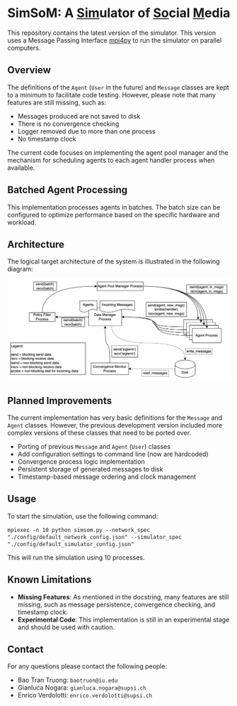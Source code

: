 # SimSoM: A <ins>Sim</ins>ulator of <ins>So</ins>cial <ins>M</ins>edia

This repository contains the latest version of the simulator. This version uses a Message Passing Interface [mpi4py](https://mpi4py.readthedocs.io/en/stable/overview.html) to run the simulator on parallel computers. 

## Overview

The definitions of the `Agent` (`User` in the future) and `Message` classes are kept to a minimum to facilitate code testing. However, please note that many features are still missing, such as:

- Messages produced are not saved to disk
- There is no convergence checking
- Logger removed due to more than one process
- No timestamp clock

The current code focuses on implementing the agent pool manager and the mechanism for scheduling agents to each agent handler process when available.

## Batched Agent Processing

This implementation processes agents in batches. The batch size can be configured to optimize performance based on the specific hardware and workload.

## Architecture

The logical target architecture of the system is illustrated in the following diagram:

![Logical Architecture](architecture.png)

## Planned Improvements

The current implementation has very basic definitions for the `Message` and `Agent` classes. However, the previous development version included more complex versions of these classes that need to be ported over.

- Porting of previous `Message` and `Agent` (`User`) classes
- Add configuration settings to command line (now are hardcoded)
- Convergence process logic implementation
- Persistent storage of generated messages to disk
- Timestamp-based message ordering and clock management

## Usage

To start the simulation, use the following command:

```
mpiexec -n 10 python simsom.py --network_spec "./config/default_network_config.json" --simulator_spec "./config/default_simulator_config.json"
```

This will run the simulation using 10 processes.

## Known Limitations

- **Missing Features**: As mentioned in the docstring, many features are still missing, such as message persistence, convergence checking, and timestamp clock.
- **Experimental Code**: This implementation is still in an experimental stage and should be used with caution.

## Contact

For any questions please contact the following people:

- Bao Tran Truong: `baotruon@iu.edu`
- Gianluca Nogara: `gianluca.nogara@supsi.ch`
- Enrico Verdolotti: `enrico.verdolotti@supsi.ch`
